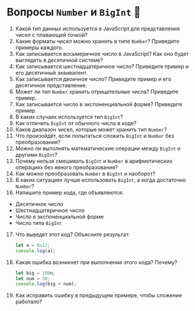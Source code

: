 # Вопросы `Number` и `BigInt` 🚀

1. Какой тип данных используется в JavaScript для представления чисел с плавающей точкой?
2. Какие форматы чисел можно хранить в типе `Number`? Приведите примеры каждого.
3. Как записывается восьмеричное число в JavaScript? Как оно будет выглядеть в десятичной системе?
4. Как записывается шестнадцатеричное число? Приведите пример и его десятичный эквивалент.
5. Как записывается двоичное число? Приведите пример и его десятичное представление.
6. Может ли тип `Number` хранить отрицательные числа? Приведите пример.
7. Как записывается число в экспоненциальной форме? Приведите пример.
8. В каких случаях используется тип `BigInt`?
9. Как отличить `BigInt` от обычного числа в коде?
10. Каков диапазон чисел, которые может хранить тип `Number`?
11. Что произойдёт, если попытаться сложить `BigInt` и `Number` без преобразования?
12. Можно ли выполнять математические операции между `BigInt` и другими `BigInt`?
13. Почему нельзя смешивать `BigInt` и `Number` в арифметических операциях без явного преобразования?
14. Как можно преобразовать `Number` в `BigInt` и наоборот?
15. В каких ситуациях лучше использовать `BigInt`, а когда достаточно `Number`?
16. Напишите пример кода, где объявляются:
  - Десятичное число
  - Шестнадцатеричное число
  - Число в экспоненциальной форме
  - Число типа `BigInt`
17. Что выведет этот код? Объясните результат:
    ```javascript  
    let a = 0o12;  
    console.log(a);  
    ```  
18. Какая ошибка возникнет при выполнении этого кода? Почему?
    ```javascript  
    let big = 100n;  
    let num = 50;  
    console.log(big + num);  
    ```  
19. Как исправить ошибку в предыдущем примере, чтобы сложение работало?


